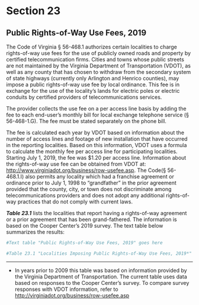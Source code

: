
# Section 23

## Public Rights-of-Way Use Fees, 2019
The Code of Virginia § 56-468.1 authorizes certain localities to charge rights-of-way use fees for the use of publicly owned roads  and  property  by  certified  telecommunication firms. Cities and towns whose public streets are not maintained by the Virginia Department of Transportation (VDOT), as well as any county that has chosen to withdraw from the secondary system of state highways (currently only Arlington and Henrico counties), may impose a public rights-of-way use fee by local ordinance. This fee is in exchange for the use of the locality’s lands for electric poles or electric conduits by certified providers of telecommunications services. 

The provider collects the use fee on a per access line basis by adding the fee to each end-user’s monthly bill for local exchange telephone service (§ 56-468-1.G). The fee must be stated separately on the phone bill.

The fee is calculated each year by VDOT based on information  about  the  number  of  access  lines  and  footage  of  new  installation that have occurred in the reporting localities. Based on  this  information,  VDOT  uses  a  formula  to  calculate  the  monthly fee per access line for participating localities. Starting July  1,  2019,  the  fee  was  $1.20  per  access  line.  Information  about the rights-of-way use fee can be obtained from VDOT at: http://www.virginiadot.org/business/row-usefee.asp. The Code(§ 56-468.1.I) also permits any locality which had a franchise agreement or ordinance prior to July 1, 1998 to “grandfather” in the prior agreement provided that the county, city, or town does not discriminate among telecommunications providers and does not adopt any additional rights-of-way practices that do not comply with current laws.

***Table 23.1*** lists the localities that report having a rights-of-way agreement or a prior agreement that has been grand-fathered. The information is based on the Cooper Center’s 2019 survey. The text table below summarizes the results:   


```r
#Text table "Public Rights-of-Way Use Fees, 2019" goes here

#Table 23.1 "Localities Imposing Public Rights-of-Way Use Fees, 2019*" goes here
```

-----------------------------------------------------------------------------------------------------------

* In years prior to 2009 this table was based on information provided by the Virginia Department of Transportation. The current table uses data based on responses to the Cooper Center’s survey. To compare survey responses with VDOT information, refer to http://virginiadot.org/business/row-usefee.asp
